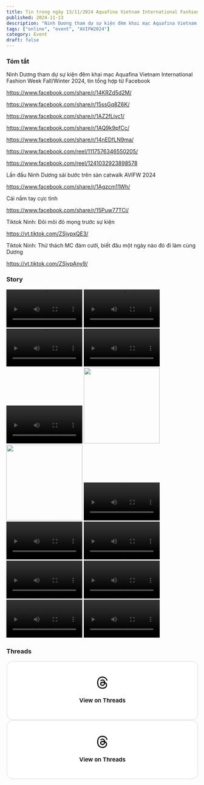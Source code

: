```yaml
---
title: Tin trong ngày 13/11/2024 Aquafina Vietnam International Fashion Week 2024.
published: 2024-11-13
description: "Ninh Dương tham dự sự kiện đêm khai mạc Aquafina Vietnam International Fashion Week Fall/Winter 2024"
tags: ["online", "event", "AVIFW2024"]
category: Event
draft: false
---
```


### Tóm tắt 

Ninh Dương tham dự sự kiện đêm khai mạc Aquafina Vietnam International Fashion Week Fall/Winter 2024, tin tổng hợp từ Facebook 

https://www.facebook.com/share/r/14KRZd5d2M/

https://www.facebook.com/share/r/15ssGq8Z6K/

https://www.facebook.com/share/r/1AZ2fLivc1/

https://www.facebook.com/share/r/1AQ9k9pfCc/

https://www.facebook.com/share/r/14nEDfLN9ma/

https://www.facebook.com/reel/1117576346550205/

https://www.facebook.com/reel/1241032923898578


Lần đầu Ninh Dương sải bước trên sàn catwalk AVIFW 2024 

https://www.facebook.com/share/r/1Agzcm11Wh/

Cái nắm tay cực tình 

https://www.facebook.com/share/r/15Puw77TCi/


Tiktok Ninh: Đôi môi đỏ mọng trước sự kiện 

https://vt.tiktok.com/ZSjypxQE3/

Tiktok Ninh: Thử thách MC đám cưới, biết đâu một ngày nào đó đi làm cùng Dương 

https://vt.tiktok.com/ZSjypAny9/ 





### Story 

<video width="200" controls>
  <source type="video/mp4" src="https://github.com/user-attachments/assets/bcb0d4c2-a9e7-4a24-a7b2-e7619b40b988" >
</video>

<video width="200" controls>
  <source type="video/mp4" src="https://github.com/user-attachments/assets/174fbf30-59a1-4f26-8eff-10ed636ed752" >
</video>

<video width="200" controls>
  <source type="video/mp4" src="https://github.com/user-attachments/assets/c6f6a8eb-572c-4513-bab4-ad81bb224a03" >
</video>

<video width="200" controls>
  <source type="video/mp4" src="https://github.com/user-attachments/assets/9839d019-2ede-4cab-9c67-6666b9dc5ba6" >
</video>

<video width="200" controls>
  <source type="video/mp4" src="https://github.com/user-attachments/assets/801f4f9a-fa9b-4cfa-a093-ef1b00f24bb4" >
</video>

<img width="200" src="https://github.com/user-attachments/assets/b9aabb1b-dd9f-4f40-9c0b-bdf3162411fc" />

<img width="200" src="https://github.com/user-attachments/assets/13ecc97e-f2c4-4d54-a402-ca0b172dce80" />

<video width="200" controls>
  <source type="video/mp4" src="https://github.com/user-attachments/assets/06d6b295-8b8c-449a-8640-002487d5cef9" >
</video>

<video width="200" controls>
  <source type="video/mp4" src="https://github.com/user-attachments/assets/e18db775-8781-49ba-b268-36406fdd8967" >
</video>

<video width="200" controls>
  <source type="video/mp4" src="https://github.com/user-attachments/assets/9de9b6c1-3be4-47f9-a60e-4b3a745e3298" >
</video>

<video width="200" controls>
  <source type="video/mp4" src="https://github.com/user-attachments/assets/8bf46a25-8004-4c70-b384-e25613cd3a3f" >
</video>

<video width="200" controls>
  <source type="video/mp4" src="https://github.com/user-attachments/assets/5e4723df-6818-4337-90aa-5e9676d2cc30" >
</video>

<video width="200" controls>
  <source type="video/mp4" src="https://github.com/user-attachments/assets/e664e4f2-4d5a-43de-8b1e-1599ae291ac5" >
</video>

<video width="200" controls>
  <source type="video/mp4" src="https://github.com/user-attachments/assets/68671e98-a88a-4a44-8980-dd4261c5f305" >
</video>


### Threads 


<blockquote class="text-post-media" data-text-post-permalink="https://www.threads.net/@ninhduong_summary/post/DCURfhIzzWC" data-text-post-version="0" id="ig-tp-DCURfhIzzWC" style=" background:#FFF; border-width: 1px; border-style: solid; border-color: #00000026; border-radius: 16px; max-width:540px; margin: 1px; min-width:270px; padding:0; width:99.375%; width:-webkit-calc(100% - 2px); width:calc(100% - 2px);"> <a href="https://www.threads.net/@ninhduong_summary/post/DCURfhIzzWC" style=" background:#FFFFFF; line-height:0; padding:0 0; text-align:center; text-decoration:none; width:100%; font-family: -apple-system, BlinkMacSystemFont, sans-serif;" target="_blank"> <div style=" padding: 40px; display: flex; flex-direction: column; align-items: center;"><div style=" display:block; height:32px; width:32px; padding-bottom:20px;"> <svg aria-label="Threads" height="32px" role="img" viewBox="0 0 192 192" width="32px" xmlns="http://www.w3.org/2000/svg"> <path d="M141.537 88.9883C140.71 88.5919 139.87 88.2104 139.019 87.8451C137.537 60.5382 122.616 44.905 97.5619 44.745C97.4484 44.7443 97.3355 44.7443 97.222 44.7443C82.2364 44.7443 69.7731 51.1409 62.102 62.7807L75.881 72.2328C81.6116 63.5383 90.6052 61.6848 97.2286 61.6848C97.3051 61.6848 97.3819 61.6848 97.4576 61.6855C105.707 61.7381 111.932 64.1366 115.961 68.814C118.893 72.2193 120.854 76.925 121.825 82.8638C114.511 81.6207 106.601 81.2385 98.145 81.7233C74.3247 83.0954 59.0111 96.9879 60.0396 116.292C60.5615 126.084 65.4397 134.508 73.775 140.011C80.8224 144.663 89.899 146.938 99.3323 146.423C111.79 145.74 121.563 140.987 128.381 132.296C133.559 125.696 136.834 117.143 138.28 106.366C144.217 109.949 148.617 114.664 151.047 120.332C155.179 129.967 155.42 145.8 142.501 158.708C131.182 170.016 117.576 174.908 97.0135 175.059C74.2042 174.89 56.9538 167.575 45.7381 153.317C35.2355 139.966 29.8077 120.682 29.6052 96C29.8077 71.3178 35.2355 52.0336 45.7381 38.6827C56.9538 24.4249 74.2039 17.11 97.0132 16.9405C119.988 17.1113 137.539 24.4614 149.184 38.788C154.894 45.8136 159.199 54.6488 162.037 64.9503L178.184 60.6422C174.744 47.9622 169.331 37.0357 161.965 27.974C147.036 9.60668 125.202 0.195148 97.0695 0H96.9569C68.8816 0.19447 47.2921 9.6418 32.7883 28.0793C19.8819 44.4864 13.2244 67.3157 13.0007 95.9325L13 96L13.0007 96.0675C13.2244 124.684 19.8819 147.514 32.7883 163.921C47.2921 182.358 68.8816 191.806 96.9569 192H97.0695C122.03 191.827 139.624 185.292 154.118 170.811C173.081 151.866 172.51 128.119 166.26 113.541C161.776 103.087 153.227 94.5962 141.537 88.9883ZM98.4405 129.507C88.0005 130.095 77.1544 125.409 76.6196 115.372C76.2232 107.93 81.9158 99.626 99.0812 98.6368C101.047 98.5234 102.976 98.468 104.871 98.468C111.106 98.468 116.939 99.0737 122.242 100.233C120.264 124.935 108.662 128.946 98.4405 129.507Z" /></svg></div><div style=" font-size: 15px; line-height: 21px; color: #000000; font-weight: 600; "> View on Threads</div></div></a></blockquote>
<script async src="https://www.threads.net/embed.js"></script>


<blockquote class="text-post-media" data-text-post-permalink="https://www.threads.net/@ninhduong_summary/post/DCUSci0TxyB" data-text-post-version="0" id="ig-tp-DCUSci0TxyB" style=" background:#FFF; border-width: 1px; border-style: solid; border-color: #00000026; border-radius: 16px; max-width:540px; margin: 1px; min-width:270px; padding:0; width:99.375%; width:-webkit-calc(100% - 2px); width:calc(100% - 2px);"> <a href="https://www.threads.net/@ninhduong_summary/post/DCUSci0TxyB" style=" background:#FFFFFF; line-height:0; padding:0 0; text-align:center; text-decoration:none; width:100%; font-family: -apple-system, BlinkMacSystemFont, sans-serif;" target="_blank"> <div style=" padding: 40px; display: flex; flex-direction: column; align-items: center;"><div style=" display:block; height:32px; width:32px; padding-bottom:20px;"> <svg aria-label="Threads" height="32px" role="img" viewBox="0 0 192 192" width="32px" xmlns="http://www.w3.org/2000/svg"> <path d="M141.537 88.9883C140.71 88.5919 139.87 88.2104 139.019 87.8451C137.537 60.5382 122.616 44.905 97.5619 44.745C97.4484 44.7443 97.3355 44.7443 97.222 44.7443C82.2364 44.7443 69.7731 51.1409 62.102 62.7807L75.881 72.2328C81.6116 63.5383 90.6052 61.6848 97.2286 61.6848C97.3051 61.6848 97.3819 61.6848 97.4576 61.6855C105.707 61.7381 111.932 64.1366 115.961 68.814C118.893 72.2193 120.854 76.925 121.825 82.8638C114.511 81.6207 106.601 81.2385 98.145 81.7233C74.3247 83.0954 59.0111 96.9879 60.0396 116.292C60.5615 126.084 65.4397 134.508 73.775 140.011C80.8224 144.663 89.899 146.938 99.3323 146.423C111.79 145.74 121.563 140.987 128.381 132.296C133.559 125.696 136.834 117.143 138.28 106.366C144.217 109.949 148.617 114.664 151.047 120.332C155.179 129.967 155.42 145.8 142.501 158.708C131.182 170.016 117.576 174.908 97.0135 175.059C74.2042 174.89 56.9538 167.575 45.7381 153.317C35.2355 139.966 29.8077 120.682 29.6052 96C29.8077 71.3178 35.2355 52.0336 45.7381 38.6827C56.9538 24.4249 74.2039 17.11 97.0132 16.9405C119.988 17.1113 137.539 24.4614 149.184 38.788C154.894 45.8136 159.199 54.6488 162.037 64.9503L178.184 60.6422C174.744 47.9622 169.331 37.0357 161.965 27.974C147.036 9.60668 125.202 0.195148 97.0695 0H96.9569C68.8816 0.19447 47.2921 9.6418 32.7883 28.0793C19.8819 44.4864 13.2244 67.3157 13.0007 95.9325L13 96L13.0007 96.0675C13.2244 124.684 19.8819 147.514 32.7883 163.921C47.2921 182.358 68.8816 191.806 96.9569 192H97.0695C122.03 191.827 139.624 185.292 154.118 170.811C173.081 151.866 172.51 128.119 166.26 113.541C161.776 103.087 153.227 94.5962 141.537 88.9883ZM98.4405 129.507C88.0005 130.095 77.1544 125.409 76.6196 115.372C76.2232 107.93 81.9158 99.626 99.0812 98.6368C101.047 98.5234 102.976 98.468 104.871 98.468C111.106 98.468 116.939 99.0737 122.242 100.233C120.264 124.935 108.662 128.946 98.4405 129.507Z" /></svg></div><div style=" font-size: 15px; line-height: 21px; color: #000000; font-weight: 600; "> View on Threads</div></div></a></blockquote>
<script async src="https://www.threads.net/embed.js"></script>